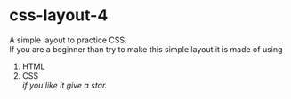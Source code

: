 # css-layout-4

A simple layout to practice CSS.   
If you are a beginner than try to make this simple layout it is made of using

1. HTML
2. CSS  
_if you like it give a star._
